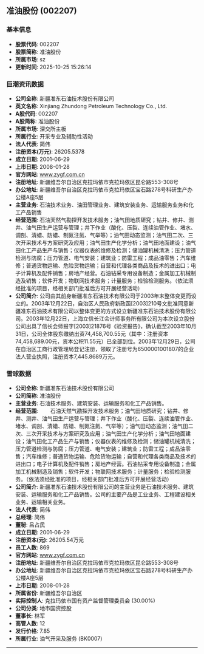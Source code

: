 ## 准油股份 (002207)

### 基本信息

- **股票代码**: 002207
- **股票简称**: 准油股份
- **所属市场**: sz
- **更新时间**: 2025-10-25 15:26:14

### 巨潮资讯数据

- **公司全称**: 新疆准东石油技术股份有限公司
- **英文名称**: Xinjiang Zhundong Petroleum Technology Co., Ltd.
- **A股代码**: 002207
- **A股简称**: 准油股份
- **所属市场**: 深交所主板
- **所属行业**: 开采专业及辅助性活动
- **法人代表**: 简伟
- **注册资本(万元)**: 26205.5378
- **成立日期**: 2001-06-29
- **上市日期**: 2008-01-28
- **官方网站**: www.zygf.com.cn
- **注册地址**: 新疆维吾尔自治区克拉玛依市克拉玛依区昆仑路553-308号
- **办公地址**: 新疆维吾尔自治区克拉玛依市克拉玛依区宝石路278号科研生产办公楼A座5层
- **主营业务**: 石油技术业务、油田管理业务、建筑安装业务、运输服务业务和化工产品销售
- **经营范围**: 石油天然气勘探开发技术服务；油气田地质研究；钻井、修井、测井、油气田生产运营与管理；井下作业（酸化、压裂、连续油管作业、堵水、调剖、清蜡、防蜡、制氮注氮、气举等）；油气田动态监测；油气田二次、三次开采技术与方案研究及应用；油气田生产化学分析；油气田地面建设；油气田化工产品生产与销售；仪器仪表的维修及检测；储油罐机械清洗；压力管道检测与防腐；压力管道、电气安装；建筑业；防雷工程；成品油零售；汽车维修；普通货物运输、危险货物运输；自营和代理各类商品及技术的进出口；电子计算机及配件销售；房地产经营。石油钻采专用设备制造；金属加工机械制造及销售；软件开发；物联网技术服务；计量服务；检验检测服务。（依法须经批准的项目，经相关部门批准后方可开展经营活动）
- **公司简介**: 公司由其前身新疆准东石油技术有限公司于2003年末整体变更而设立的。2003年12月22日，自治区人民政府新政函[2003]210号文批准同意新疆准东石油技术有限公司以整体变更的方式设立新疆准东石油技术股份有限公司。2003年12月22日，上海立信长江会计师事务所有限公司为本次设立股份公司出具了信长会师报字[2003]21876号《验资报告》，确认截至2003年10月31日，公司全体股东缴纳出资74,458,700.55元（其中：注册资本74,458,689.00元，资本公积11.55元）已全部到位。2003年12月29日，公司在自治区工商行政管理局登记注册，领取了注册号为6500001001807的企业法人营业执照，注册资本7,445.8689万元。

### 雪球数据

- **公司全称**: 新疆准东石油技术股份有限公司
- **公司简称**: 准油股份
- **主营业务**: 石油技术服务、建筑安装、运输服务和化工产品销售。
- **经营范围**: 　　石油天然气勘探开发技术服务；油气田地质研究；钻井、修井、测井、油气田生产运营与管理；井下作业（酸化、压裂、连续油管作业、堵水、调剖、清蜡、防蜡、制氮注氮、气举等）；油气田动态监测；油气田二次、三次开采技术与方案研究及应用；油气田生产化学分析；油气田地面建设；油气田化工产品生产与销售；仪器仪表的维修及检测；储油罐机械清洗；压力管道检测与防腐；压力管道、电气安装；建筑业；防雷工程；成品油零售；汽车维修；普通货物运输、危险货物运输；自营和代理各类商品及技术的进出口；电子计算机及配件销售；房地产经营。石油钻采专用设备制造；金属加工机械制造及销售；软件开发；物联网技术服务；计量服务；检验检测服务。（依法须经批准的项目，经相关部门批准后方可开展经营活动）
- **公司简介**: 新疆准东石油技术股份有限公司的主营业务是石油技术服务、建筑安装、运输服务和化工产品销售。公司的主要产品是工业业务、工程建设相关业务、运输相关业务。
- **法人代表**: 简伟
- **总经理**: 简伟
- **董秘**: 吕占民
- **成立日期**: 2001-06-29
- **注册资本(元)**: 26205.54万元
- **员工人数**: 869
- **官方网站**: www.zygf.com.cn
- **注册地址**: 新疆维吾尔自治区克拉玛依市克拉玛依区昆仑路553-308号
- **办公地址**: 新疆维吾尔自治区克拉玛依市克拉玛依区宝石路278号科研生产办公楼A座5层
- **上市日期**: 2008-01-28
- **所属省份**: 新疆维吾尔自治区
- **实际控制人**: 克拉玛依市国有资产监督管理委员会 (30.00%)
- **公司分类**: 地市国资控股
- **董事长**: 林军
- **高管人数**: 12
- **发行价格**: 7.85
- **所属行业**: 油气开采及服务 (BK0007)

---